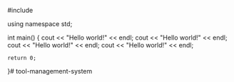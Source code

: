 #include <iostream>

using namespace std;

int main()
{
    cout << "Hello world!" << endl;
    cout << "Hello world!" << endl;
    cout << "Hello world!" << endl;
    cout << "Hello world!" << endl;






    return 0;
}# tool-management-system

